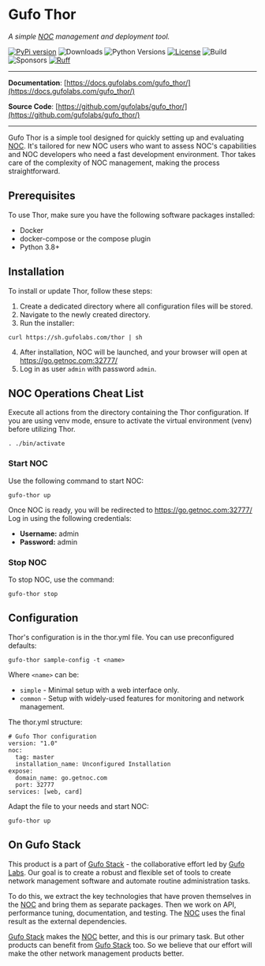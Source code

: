 # Gufo Thor

*A simple [NOC][NOC] management and deployment tool.*

[![PyPi version](https://img.shields.io/pypi/v/gufo_thor.svg)](https://pypi.python.org/pypi/gufo_thor/)
![Downloads](https://img.shields.io/pypi/dw/gufo_thor)
![Python Versions](https://img.shields.io/pypi/pyversions/gufo_thor)
[![License](https://img.shields.io/badge/License-BSD_3--Clause-blue.svg)](https://opensource.org/licenses/BSD-3-Clause)
![Build](https://img.shields.io/github/actions/workflow/status/gufolabs/gufo_thor/py-tests.yml?branch=master)
![Sponsors](https://img.shields.io/github/sponsors/gufolabs)
[![Ruff](https://img.shields.io/endpoint?url=https://raw.githubusercontent.com/charliermarsh/ruff/main/assets/badge/v0.json)](https://github.com/charliermarsh/ruff)

---

**Documentation**: [https://docs.gufolabs.com/gufo_thor/](https://docs.gufolabs.com/gufo_thor/)

**Source Code**: [https://github.com/gufolabs/gufo_thor/](https://github.com/gufolabs/gufo_thor/)

---
Gufo Thor is a simple tool designed for quickly setting up and evaluating [NOC][NOC].
It's tailored for new NOC users who want to assess NOC's capabilities and NOC developers 
who need a fast development environment. Thor takes care of the complexity of NOC management, 
making the process straightforward.

## Prerequisites

To use Thor, make sure you have the following software packages installed:

- Docker
- docker-compose or the compose plugin
- Python 3.8+

## Installation

To install or update Thor, follow these steps:

1. Create a dedicated directory where all configuration files will be stored.
2. Navigate to the newly created directory.
3. Run the installer:
  ```
  curl https://sh.gufolabs.com/thor | sh
  ```
4. After installation, NOC will be launched,
   and your browser will open at  https://go.getnoc.com:32777/
5. Log in as user `admin` with password `admin`.

## NOC Operations Cheat List

Execute all actions from the directory containing the Thor configuration. 
If you are using venv mode, ensure to activate the virtual environment (venv) before utilizing Thor.

``` shell
. ./bin/activate
```

### Start NOC
Use the following command to start NOC:

```
gufo-thor up
```

Once NOC is ready, you will be redirected to https://go.getnoc.com:32777/
Log in using the following credentials:

- **Username:** admin
- **Password:** admin

### Stop NOC

To stop NOC, use the command:

```
gufo-thor stop
```

## Configuration

Thor's configuration is in the thor.yml file. You can use preconfigured defaults:

```
gufo-thor sample-config -t <name>
```

Where `<name>` can be:

* `simple` - Minimal setup with a web interface only.
* `common` - Setup with widely-used features for monitoring and network management.

The thor.yml structure:
```
# Gufo Thor configuration
version: "1.0"
noc:
  tag: master
  installation_name: Unconfigured Installation
expose:
  domain_name: go.getnoc.com
  port: 32777
services: [web, card]
```

Adapt the file to your needs and start NOC:

```
gufo-thor up
```

## On Gufo Stack

This product is a part of [Gufo Stack][Gufo Stack] - the collaborative effort 
led by [Gufo Labs][Gufo Labs]. Our goal is to create a robust and flexible 
set of tools to create network management software and automate 
routine administration tasks.

To do this, we extract the key technologies that have proven themselves 
in the [NOC][NOC] and bring them as separate packages. Then we work on API,
performance tuning, documentation, and testing. The [NOC][NOC] uses the final result
as the external dependencies.

[Gufo Stack][Gufo Stack] makes the [NOC][NOC] better, and this is our primary task. But other products
can benefit from [Gufo Stack][Gufo Stack] too. So we believe that our effort will make 
the other network management products better.

[Gufo Labs]: https://gufolabs.com/
[Gufo Stack]: https://gufolabs.com/products/gufo-stack/
[NOC]: https://getnoc.com/
